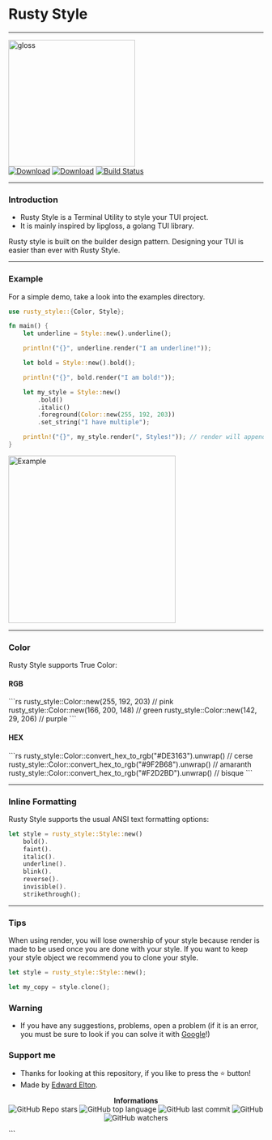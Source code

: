 ## <h1>Rusty Style</h1>

---

<p>
    <img src="https://e1.pxfuel.com/desktop-wallpaper/299/908/desktop-wallpaper-lip-gloss-aesthetic-skincare-aesthetic.jpg" alt="gloss" width="250px"/><br/>
    <a href="https://img.shields.io/crates/v/rusty_style?color=pink"><img src="https://img.shields.io/crates/v/rusty_style?color=pink" alt="Download"></a>
    <a href="https://img.shields.io/crates/d/rusty_style?color=pink"><img src="https://img.shields.io/crates/d/rusty_style?color=pink" alt="Download"></a>
    <a href="https://github.com/edwardelton/rusty_style/actions/"><img src="https://github.com/edwardelton/rusty_style/actions/workflows/rust.yml/badge.svg" alt="Build Status"></a>
</p>

<p>

</p>

---

<h3>Introduction</h3>

- Rusty Style is a Terminal Utility to style your TUI project.
- It is mainly inspired by lipgloss, a golang TUI library.

Rusty style is built on the builder design pattern. Designing your TUI is easier than ever with Rusty Style.

---

<h3>Example</h3>

For a simple demo, take a look into the examples directory.

```rs
use rusty_style::{Color, Style};

fn main() {
    let underline = Style::new().underline();

    println!("{}", underline.render("I am underline!"));

    let bold = Style::new().bold();

    println!("{}", bold.render("I am bold!"));

    let my_style = Style::new()
        .bold()
        .italic()
        .foreground(Color::new(255, 192, 203))
        .set_string("I have multiple");

    println!("{}", my_style.render(", Styles!")); // render will append the text to I Have multiple
}
```

<p>
    <img src="https://cdn.discordapp.com/attachments/1065385280393203892/1108860596406984784/Screenshot_2023-05-18_at_4.56.01_PM.png" alt="Example" width="330px"/>
</p>

---

<h3>Color</h3>

Rusty Style supports True Color:

<h4>RGB</h4>
```rs
rusty_style::Color::new(255, 192, 203) // pink
rusty_style::Color::new(166, 200, 148) // green
rusty_style::Color::new(142, 29, 206) // purple
```

<h4>HEX</h4>
```rs
rusty_style::Color::convert_hex_to_rgb("#DE3163").unwrap() // cerse
rusty_style::Color::convert_hex_to_rgb("#9F2B68").unwrap() // amaranth
rusty_style::Color::convert_hex_to_rgb("#F2D2BD").unwrap() // bisque
```

---

<h3>Inline Formatting</h3>

Rusty Style supports the usual ANSI text formatting options:

```rs
let style = rusty_style::Style::new()
    bold().
    faint().
    italic().
    underline().
    blink().
    reverse().
    invisible().
    strikethrough();
```

---

<h3>Tips</h3>

When using render, you will lose ownership of your style because render is made to be used once you are done with your style. If you want to keep your style object we recommend you to clone your style.

```rs
let style = rusty_style::Style::new();

let my_copy = style.clone();
```

<h3>Warning</h3>

- If you have any suggestions, problems, open a problem (if it is an error, you must be sure to look if you can solve it with [Google](https://giybf.com)!)

<h3>Support me</h3>

- Thanks for looking at this repository, if you like to press the ⭐ button!
- Made by [Edward Elton](https://github.com/edwardelton).

<p align="center">
    <b>Informations</b><br>
    <img alt="GitHub Repo stars" src="https://img.shields.io/github/stars/edwardelton/rusty_style?color=pink">
    <img alt="GitHub top language" src="https://img.shields.io/github/languages/top/edwardelton/rusty_style?color=pink">
    <img alt="GitHub last commit" src="https://img.shields.io/github/last-commit/edwardelton/rusty_style?color=pink">
    <img alt="GitHub" src="https://img.shields.io/github/license/edwardelton/rusty_style?color=pink">
    <img alt="GitHub watchers" src="https://img.shields.io/github/watchers/edwardelton/rusty_style?color=pink">
</p>
```
